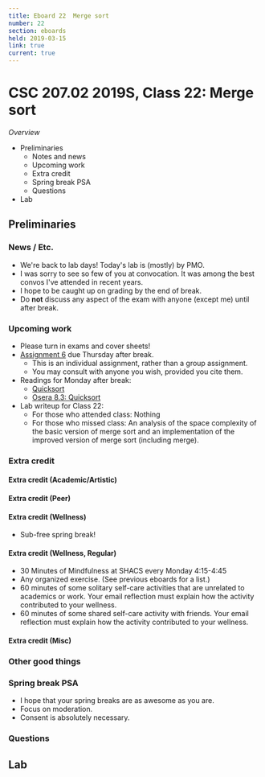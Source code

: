 ```yaml
---
title: Eboard 22  Merge sort
number: 22
section: eboards
held: 2019-03-15
link: true
current: true
---
```

CSC 207.02 2019S, Class 22:  Merge sort
=======================================

_Overview_

* Preliminaries
    * Notes and news
    * Upcoming work
    * Extra credit
    * Spring break PSA
    * Questions
* Lab

Preliminaries
-------------

### News / Etc.

* We're back to lab days!  Today's lab is (mostly) by PMO.
* I was sorry to see so few of you at convocation.  It was among the
  best convos I've attended in recent years.
* I hope to be caught up on grading by the end of break.
* Do **not** discuss any aspect of the exam with anyone (except me) until 
  after break.

### Upcoming work

* Please turn in exams and cover sheets!
* [Assignment 6](../assignments/assignment06) due Thursday after break.
    * This is an individual assignment, rather than a group assignment.
    * You may consult with anyone you wish, provided you cite them.
* Readings for Monday after break: 
    * [Quicksort](../readings/quicksort)
    * [Osera 8.3: Quicksort](https://www.cs.grinnell.edu/~rebelsky/Courses/CSC207/osera/chap08.pdf)
* Lab writeup for Class 22: 
    * For those who attended class: Nothing
    * For those who missed class: An analysis of the space complexity
      of the basic version of merge sort and an implementation of the
      improved version of merge sort (including merge).

### Extra credit

#### Extra credit (Academic/Artistic)

#### Extra credit (Peer)

#### Extra credit (Wellness)

* Sub-free spring break!

#### Extra credit (Wellness, Regular)

* 30 Minutes of Mindfulness at SHACS every Monday 4:15-4:45
* Any organized exercise.  (See previous eboards for a list.)
* 60 minutes of some solitary self-care activities that are unrelated to 
  academics or work.  Your email reflection must explain how
  the activity contributed to your wellness.
* 60 minutes of some shared self-care activity with friends.  Your email 
  reflection must explain how the activity contributed to your wellness.

#### Extra credit (Misc)

### Other good things

### Spring break PSA

* I hope that your spring breaks are as awesome as you are.
* Focus on moderation.
* Consent is absolutely necessary.

### Questions

Lab
---
